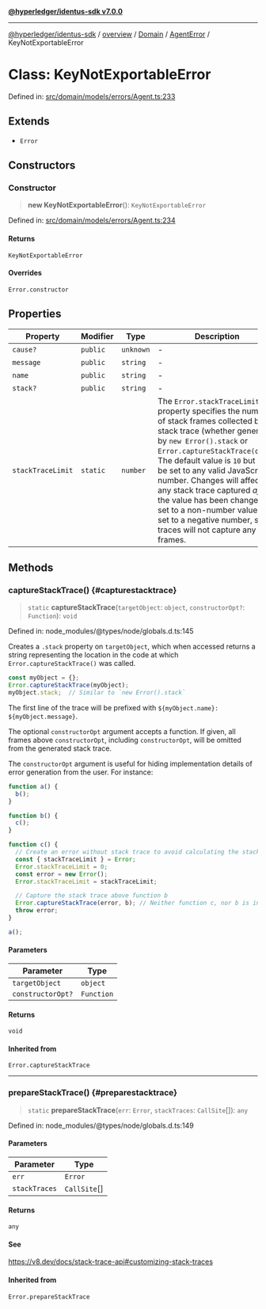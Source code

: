 [**@hyperledger/identus-sdk v7.0.0**](../../../../../../README.md)

***

[@hyperledger/identus-sdk](../../../../../../README.md) / [overview](../../../../../README.md) / [Domain](../../../README.md) / [AgentError](../README.md) / KeyNotExportableError

# Class: KeyNotExportableError

Defined in: [src/domain/models/errors/Agent.ts:233](https://github.com/hyperledger/identus-edge-agent-sdk-ts/blob/96423ee84b124a31ce63036d9d623d1cb73a13c2/src/domain/models/errors/Agent.ts#L233)

## Extends

- `Error`

## Constructors

### Constructor

> **new KeyNotExportableError**(): `KeyNotExportableError`

Defined in: [src/domain/models/errors/Agent.ts:234](https://github.com/hyperledger/identus-edge-agent-sdk-ts/blob/96423ee84b124a31ce63036d9d623d1cb73a13c2/src/domain/models/errors/Agent.ts#L234)

#### Returns

`KeyNotExportableError`

#### Overrides

`Error.constructor`

## Properties

| Property | Modifier | Type | Description | Inherited from | Defined in |
| ------ | ------ | ------ | ------ | ------ | ------ |
| <a id="cause"></a> `cause?` | `public` | `unknown` | - | `Error.cause` | node\_modules/typescript/lib/lib.es2022.error.d.ts:26 |
| <a id="message"></a> `message` | `public` | `string` | - | `Error.message` | node\_modules/typescript/lib/lib.es5.d.ts:1077 |
| <a id="name"></a> `name` | `public` | `string` | - | `Error.name` | node\_modules/typescript/lib/lib.es5.d.ts:1076 |
| <a id="stack"></a> `stack?` | `public` | `string` | - | `Error.stack` | node\_modules/typescript/lib/lib.es5.d.ts:1078 |
| <a id="stacktracelimit"></a> `stackTraceLimit` | `static` | `number` | The `Error.stackTraceLimit` property specifies the number of stack frames collected by a stack trace (whether generated by `new Error().stack` or `Error.captureStackTrace(obj)`). The default value is `10` but may be set to any valid JavaScript number. Changes will affect any stack trace captured _after_ the value has been changed. If set to a non-number value, or set to a negative number, stack traces will not capture any frames. | `Error.stackTraceLimit` | node\_modules/@types/node/globals.d.ts:161 |

## Methods

### captureStackTrace() {#capturestacktrace}

> `static` **captureStackTrace**(`targetObject`: `object`, `constructorOpt?`: `Function`): `void`

Defined in: node\_modules/@types/node/globals.d.ts:145

Creates a `.stack` property on `targetObject`, which when accessed returns
a string representing the location in the code at which
`Error.captureStackTrace()` was called.

```js
const myObject = {};
Error.captureStackTrace(myObject);
myObject.stack;  // Similar to `new Error().stack`
```

The first line of the trace will be prefixed with
`${myObject.name}: ${myObject.message}`.

The optional `constructorOpt` argument accepts a function. If given, all frames
above `constructorOpt`, including `constructorOpt`, will be omitted from the
generated stack trace.

The `constructorOpt` argument is useful for hiding implementation
details of error generation from the user. For instance:

```js
function a() {
  b();
}

function b() {
  c();
}

function c() {
  // Create an error without stack trace to avoid calculating the stack trace twice.
  const { stackTraceLimit } = Error;
  Error.stackTraceLimit = 0;
  const error = new Error();
  Error.stackTraceLimit = stackTraceLimit;

  // Capture the stack trace above function b
  Error.captureStackTrace(error, b); // Neither function c, nor b is included in the stack trace
  throw error;
}

a();
```

#### Parameters

| Parameter | Type |
| ------ | ------ |
| `targetObject` | `object` |
| `constructorOpt?` | `Function` |

#### Returns

`void`

#### Inherited from

`Error.captureStackTrace`

***

### prepareStackTrace() {#preparestacktrace}

> `static` **prepareStackTrace**(`err`: `Error`, `stackTraces`: `CallSite`[]): `any`

Defined in: node\_modules/@types/node/globals.d.ts:149

#### Parameters

| Parameter | Type |
| ------ | ------ |
| `err` | `Error` |
| `stackTraces` | `CallSite`[] |

#### Returns

`any`

#### See

https://v8.dev/docs/stack-trace-api#customizing-stack-traces

#### Inherited from

`Error.prepareStackTrace`
